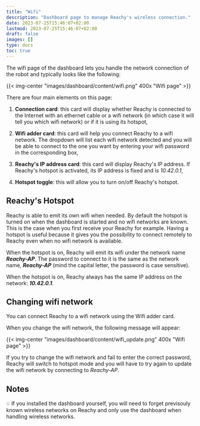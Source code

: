 ```yaml
---
title: "Wifi"
description: "Dashboard page to manage Reachy's wireless connection."
date: 2023-07-25T15:46:07+02:00
lastmod: 2023-07-25T15:46:07+02:00
draft: false
images: []
type: docs
toc: true
---
```

The wifi page of the dashboard lets you handle the network connection of the robot and typically looks like the following:

{{< img-center "images/dashboard/content/wifi.png" 400x "Wifi page" >}}

There are four main elements on this page:
1. **Connection card**: this card will display whether Reachy is connected to the Internet with an ethernet cable or a wifi network (in which case it will tell you which wifi network) or if it is using its hotspot,

2. **Wifi adder card**: this card will help you connect Reachy to a wifi network. The dropdown will list each wifi network detected and you will be able to connect to the one you want by entering your wifi password in the corresponding box,

3. **Reachy's IP address card**: this card will display Reachy's IP address. If Reachy's hotspot is activated, its IP address is fixed and is *10.42.0.1*,

4. **Hotspot toggle**: this will allow you to turn on/off Reachy's hotspot.

## Reachy's Hotspot
Reachy is able to emit its own wifi when needed. By default the hotspot is turned on when the dashboard is started and no wifi networks are known. This is the case when you first receive your Reachy for example. Having a hotspot is useful because it gives you the possibility to connect remotely to Reachy even when no wifi network is available.

When the hotspot is on, Reachy will emit its wifi under the network name ***Reachy-AP***. The password to connect to it is the same as the network name, ***Reachy-AP*** (mind the capital letter, the password is case sensitive).

When the hotspot is on, Reachy always has the same IP address on the network: ***10.42.0.1***.

## Changing wifi network
You can connect Reachy to a wifi network using the Wifi adder card. 

When you change the wifi network, the following message will appear:

{{< img-center "images/dashboard/content/wifi_update.png" 400x "Wifi page" >}}

If you try to change the wifi network and fail to enter the correct password, Reachy will switch to hotspot mode and you will have to try again to update the wifi network by connecting to *Reachy-AP*.

## Notes
:bulb: If you installed the dashboard yourself, you will need to forget previsouly known wireless networks on Reachy and only use the dashboard when handling wireless networks.
